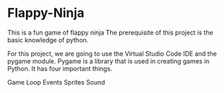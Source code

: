 # Flappy-Ninja
This is a fun game of flappy ninja
The prerequisite of this project is the basic knowledge of python.

For this project, we are going to use the Virtual Studio Code IDE and the pygame module. Pygame is a library that is used in creating games in Python. It has four important things.

Game Loop
Events
Sprites
Sound
